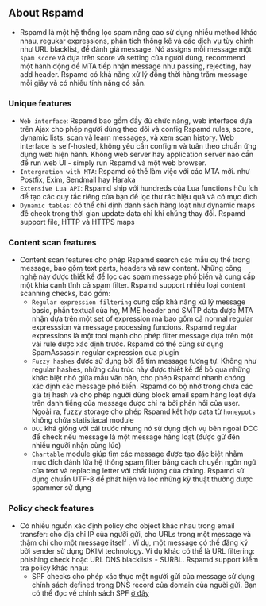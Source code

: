 ## About Rspamd
- Rspamd là một hệ thống lọc spam nâng cao sử dụng nhiều method khác nhau, regukar expressions, phân tích thống kê và các dịch vụ tùy chỉnh như URL blacklist, để đánh giá message. Nó assigns mỗi message một `spam score` và dựa trên score và setting của người dùng, recommend một hành động để MTA tiếp nhận message như passing, rejecting, hay add header. Rspamd có khả năng xử lý đồng thời hàng trăm message mỗi giây và có nhiều tính năng có sẵn.
### Unique features
- `Web interface`: Rspamd bao gồm đầy đủ chức năng, web interface dựa trên Ajax cho phép người dùng theo dõi và config Rspamd rules, score, dynamic lists, scan và learn messages, và xem scan history. Web interface is self-hosted, không yêu cần configm và tuân theo chuẩn ứng dụng web hiện hành. Không web server hay application server nào cần để run web UI - simply run Rspamd và một web browser.
- `Intergration with MTA`: Rspamd có thể làm việc với các MTA mới. như Postfix, Exim, Sendmail hay Haraka
- `Extensive Lua API`: Rspamd ship với hundreds của Lua functions hữu ích để tạo các quy tắc riêng của bạn để lọc thư rác hiệu quả và có mục đích
- `Dynamic tables`: có thể chỉ định danh sách hàng loạt như dynamic maps để check trong thời gian update data chỉ khi chúng thay đổi. Rspamd support file, HTTP và HTTPS maps
### Content scan features
- Content scan features cho phép Rspamd search các mẫu cụ thể trong message, bao gồm text parts, headers và raw content. Những công nghệ này được thiết kế để lọc các spam message phổ biến và cung cấp một khía cạnh tĩnh cả spam filter. Rspamd support nhiều loại content scanning checks, bao gồm:
  - `Regular expression filtering` cung cấp khả năng xử lý message basic, phần textual của họ, MIME header and SMTP data được MTA nhận dựa trên một set of expression mà bao gồm cả normal regular expresssion và message processing funcions. Rspamd regular expressions là một tool mạnh cho phép filter message dựa trên một vài rule được xác định trước. Rspamd có thể cũng sử dụng SpamAssassin regular expression qua plugin
  - `Fuzzy hashes` được sử dụng bởi để tìm message tương tự. Không như regular hashes, những cấu trúc này được thiết kế để bỏ qua những khác biệt nhỏ giữa mẫu văn bản, cho phép Rspamd nhanh chóng xác định các message phổ biến. Rspamd có bộ nhớ trong chứa các giá trị hash và cho phép người dùng block email spam hàng loạt dựa trên danh tiếng của message được chỉ ra bởi phản hồi của user. Ngoài ra, fuzzy storage cho phép Rspamd kết hợp data từ `honeypots` không chứa statistiacal module
  - `DCC` khá giống với cái trước nhưng nó sử dụng dịch vụ bên ngoài DCC để check nếu message là một message hàng loạt (được gử đên nhiều người nhận cùng lúc)
  - `Chartable` module giúp tìm các message được tạo đặc biệt nhằm mục đích đánh lừa hệ thống spam filter bằng cách chuyển ngôn ngữ của text và replacing letter với chất lượng của chúng. Rspamd sử dụng chuẩn UTF-8 để phát hiện và lọc những kỹ thuật thường được spammer sử dụng
### Policy check features
- Có nhiều nguồn xác định policy cho object khác nhau trong email transfer: cho địa chỉ IP của người gửi, cho URLs trong một message và thậm chí cho một message itself . Ví dụ, một message có thể đăng ký bởi sender sừ dụng DKIM technology. Ví dụ khác có thể là URL filtering: phishing check hoặc URL DNS blacklists - SURBL. Rspamd support kiểm tra policy khác nhau:
  - SPF checks cho phép xác thực một người gửi của message sử dụng chính sách defined trong DNS record của domain của người gửi. Bạn có thể đọc về chính sách SPF [ở đây](https://datatracker.ietf.org/doc/html/rfc7208)
